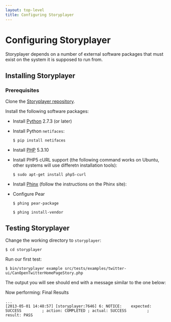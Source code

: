```yaml
---
layout: top-level
title: Configuring Storyplayer
---
```


# Configuring Storyplayer

Storyplayer depends on a number of external software packages that must exist on the system it is supposed to run from.

## Installing Storyplayer

### Prerequisites

Clone the [Storyplayer repository](https://github.com/datasift/storyplayer).

Install the following software packages:

* Install [Python](http://python.org) 2.7.3 (or later)
* Install Python `netifaces`:
 
    `$ pip install netifaces`

* Install [PHP](http://php.net) 5.3.10
* Install PHP5 cURL support (the following command works on Ubuntu, other systems will use differetn installation tools): 

    `$ sudo apt-get install php5-curl`
    
* Install [Phinx](http://phix-project.org) (follow the instructions on the Phinx site):
* Configure Pear

    `$ phing pear-package`
    
    `$ phing install-vendor`

## Testing Storyplayer

Change the working directory to `storyplayer`:

    $ cd storyplayer

Run our first test:

    $ bin/storyplayer example src/tests/examples/twitter-ui/CanOpenTwitterHomePageStory.php

The output you will see should end with a message similar to the one below:

Now performing: Final Results

    ...
    [2013-05-01 14:48:57] [storyplayer:7646] 6: NOTICE:    expected: SUCCESS         ; action: COMPLETED ; actual: SUCCESS         ; result: PASS
